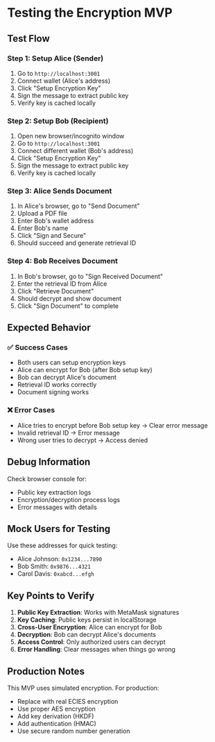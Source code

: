 # Testing the Encryption MVP

## Test Flow

### Step 1: Setup Alice (Sender)
1. Go to `http://localhost:3001`
2. Connect wallet (Alice's address)
3. Click "Setup Encryption Key"
4. Sign the message to extract public key
5. Verify key is cached locally

### Step 2: Setup Bob (Recipient) 
1. Open new browser/incognito window
2. Go to `http://localhost:3001`
3. Connect different wallet (Bob's address)
4. Click "Setup Encryption Key" 
5. Sign the message to extract public key
6. Verify key is cached locally

### Step 3: Alice Sends Document
1. In Alice's browser, go to "Send Document"
2. Upload a PDF file
3. Enter Bob's wallet address
4. Enter Bob's name
5. Click "Sign and Secure"
6. Should succeed and generate retrieval ID

### Step 4: Bob Receives Document
1. In Bob's browser, go to "Sign Received Document"
2. Enter the retrieval ID from Alice
3. Click "Retrieve Document"
4. Should decrypt and show document
5. Click "Sign Document" to complete

## Expected Behavior

### ✅ Success Cases
- Both users can setup encryption keys
- Alice can encrypt for Bob (after Bob setup key)
- Bob can decrypt Alice's document
- Retrieval ID works correctly
- Document signing works

### ❌ Error Cases
- Alice tries to encrypt before Bob setup key → Clear error message
- Invalid retrieval ID → Error message
- Wrong user tries to decrypt → Access denied

## Debug Information

Check browser console for:
- Public key extraction logs
- Encryption/decryption process logs
- Error messages with details

## Mock Users for Testing

Use these addresses for quick testing:
- Alice Johnson: `0x1234...7890`
- Bob Smith: `0x9876...4321`
- Carol Davis: `0xabcd...efgh`

## Key Points to Verify

1. **Public Key Extraction**: Works with MetaMask signatures
2. **Key Caching**: Public keys persist in localStorage
3. **Cross-User Encryption**: Alice can encrypt for Bob
4. **Decryption**: Bob can decrypt Alice's documents
5. **Access Control**: Only authorized users can decrypt
6. **Error Handling**: Clear messages when things go wrong

## Production Notes

This MVP uses simulated encryption. For production:
- Replace with real ECIES encryption
- Use proper AES encryption
- Add key derivation (HKDF)
- Add authentication (HMAC)
- Use secure random number generation
